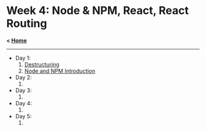 # Week 4: Node & NPM, React, React Routing

**< [Home](../README.md)**

---

- Day 1:
  1. [Destructuring](./day-01/01-destructuring.md)
  2. [Node and NPM Introduction](./day-01/02-node-and-npm.md)
- Day 2:
  1. []()
- Day 3:
  1. []()
- Day 4:
  1. []()
- Day 5:
  1. []()
